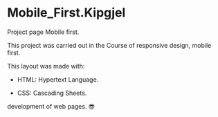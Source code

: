 # Mobile_First.Kipgjel

Project page Mobile first.

This project was carried out in the Course of responsive design, mobile first.

This layout was made with:

- HTML: Hypertext Language.

- CSS: Cascading Sheets.

development of web pages. 😎
